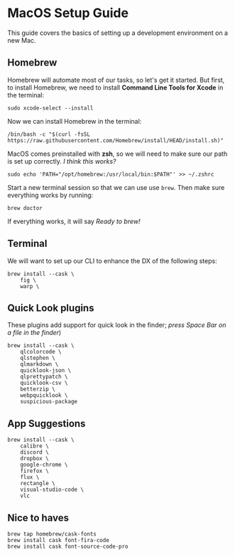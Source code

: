 # MacOS Setup Guide
This guide covers the basics of setting up a development environment on a new Mac.

## Homebrew
Homebrew will automate most of our tasks, so let's get it started. But first, to install Homebrew, we need to install **Command Line Tools for Xcode** in the terminal:

```sudo xcode-select --install```

Now we can install Homebrew in the terminal:

```/bin/bash -c "$(curl -fsSL https://raw.githubusercontent.com/Homebrew/install/HEAD/install.sh)"```

MacOS comes preinstalled with **zsh**, so we will need to make sure our path is set up correctly. *I think this works?*

```sudo echo 'PATH="/opt/homebrew:/usr/local/bin:$PATH"' >> ~/.zshrc```

Start a new terminal session so that we can use use ```brew```. Then make sure everything works by running:

```brew doctor```

If everything works, it will say *Ready to brew!*

## Terminal
We will want to set up our CLI to enhance the DX of the following steps:

```
brew install --cask \
    fig \
    warp \
```


## Quick Look plugins
These plugins add support for quick look in the finder; *press Space Bar on a file in the finder*)

```
brew install --cask \
    qlcolorcode \
    qlstephen \
    qlmarkdown \
    quicklook-json \
    qlprettypatch \
    quicklook-csv \
    betterzip \
    webpquicklook \
    suspicious-package
```
    
## App Suggestions

```
brew install --cask \
    calibre \
    discord \
    dropbox \
    google-chrome \
    firefox \
    flux \
    rectangle \
    visual-studio-code \
    vlc
```

## Nice to haves

```
brew tap homebrew/cask-fonts
brew install cask font-fira-code
brew install cask font-source-code-pro
```
